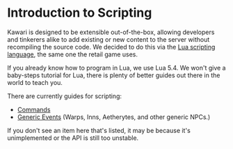 # Introduction to Scripting

Kawari is designed to be extensible out-of-the-box, allowing developers and tinkerers alike to add existing or new content to the server without recompiling the source code. We decided to do this via the [Lua scripting language](https://lua.org), the same one the retail game uses.

If you already know how to program in Lua, we use Lua 5.4. We won't give a baby-steps tutorial for Lua, there is plenty of better guides out there in the world to teach you.

There are currently guides for scripting:
* [Commands](commands.md)
* [Generic Events](generic_events.md) (Warps, Inns, Aetherytes, and other generic NPCs.)

If you don't see an item here that's listed, it may be because it's unimplemented or the API is still too unstable.
